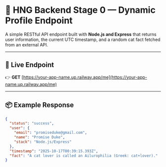 # 🧩 HNG Backend Stage 0 — Dynamic Profile Endpoint

A simple RESTful API endpoint built with **Node.js and Express** that returns user information, the current UTC timestamp, and a random cat fact fetched from an external API.

---

## 🚀 Live Endpoint

👉 **GET** [https://your-app-name.up.railway.app/me](https://your-app-name.up.railway.app/me)

---

## 📦 Example Response

```json
{
  "status": "success",
  "user": {
    "email": "promiseduke@gmail.com",
    "name": "Promise Duke",
    "stack": "Node.js/Express"
  },
  "timestamp": "2025-10-17T00:39:15.393Z",
  "fact": "A cat lover is called an Ailurophilia (Greek: cat+lover)."
}
